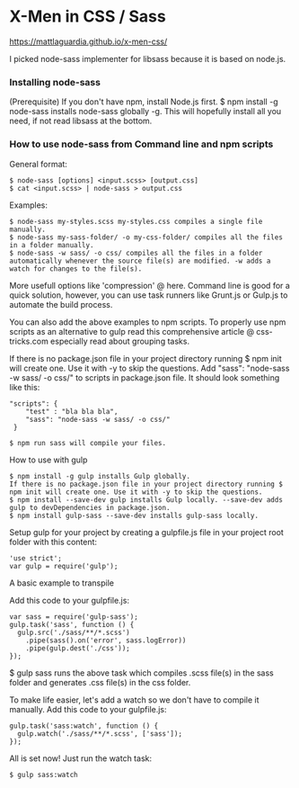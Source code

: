 
# X-Men in CSS / Sass

https://mattlaguardia.github.io/x-men-css/


I picked node-sass implementer for libsass because it is based on node.js.

### Installing node-sass

(Prerequisite) If you don't have npm, install Node.js first.
$ npm install -g node-sass installs node-sass globally -g.
This will hopefully install all you need, if not read libsass at the bottom.

### How to use node-sass from Command line and npm scripts

General format:

```
$ node-sass [options] <input.scss> [output.css]
$ cat <input.scss> | node-sass > output.css
```

Examples:

```
$ node-sass my-styles.scss my-styles.css compiles a single file manually.
$ node-sass my-sass-folder/ -o my-css-folder/ compiles all the files in a folder manually.
$ node-sass -w sass/ -o css/ compiles all the files in a folder automatically whenever the source file(s) are modified. -w adds a watch for changes to the file(s).
```

More usefull options like 'compression' @ here. Command line is good for a quick solution, however, you can use task runners like Grunt.js or Gulp.js to automate the build process.

You can also add the above examples to npm scripts. To properly use npm scripts as an alternative to gulp read this comprehensive article @ css-tricks.com especially read about grouping tasks.

If there is no package.json file in your project directory running $ npm init will create one. Use it with -y to skip the questions.
Add "sass": "node-sass -w sass/ -o css/" to scripts in package.json file. It should look something like this:

```
"scripts": {
    "test" : "bla bla bla",
    "sass": "node-sass -w sass/ -o css/"
 }
```

```
$ npm run sass will compile your files.
```


How to use with gulp

```
$ npm install -g gulp installs Gulp globally.
If there is no package.json file in your project directory running $ npm init will create one. Use it with -y to skip the questions.
$ npm install --save-dev gulp installs Gulp locally. --save-dev adds gulp to devDependencies in package.json.
$ npm install gulp-sass --save-dev installs gulp-sass locally.
```

Setup gulp for your project by creating a gulpfile.js file in your project root folder with this content:

```
'use strict';
var gulp = require('gulp');
```

A basic example to transpile

Add this code to your gulpfile.js:

```
var sass = require('gulp-sass');
gulp.task('sass', function () {
  gulp.src('./sass/**/*.scss')
    .pipe(sass().on('error', sass.logError))
    .pipe(gulp.dest('./css'));
});
```

$ gulp sass runs the above task which compiles .scss file(s) in the sass folder and generates .css file(s) in the css folder.

To make life easier, let's add a watch so we don't have to compile it manually. Add this code to your  gulpfile.js:

```
gulp.task('sass:watch', function () {
  gulp.watch('./sass/**/*.scss', ['sass']);
});
```

All is set now! Just run the watch task:

```
$ gulp sass:watch
```
